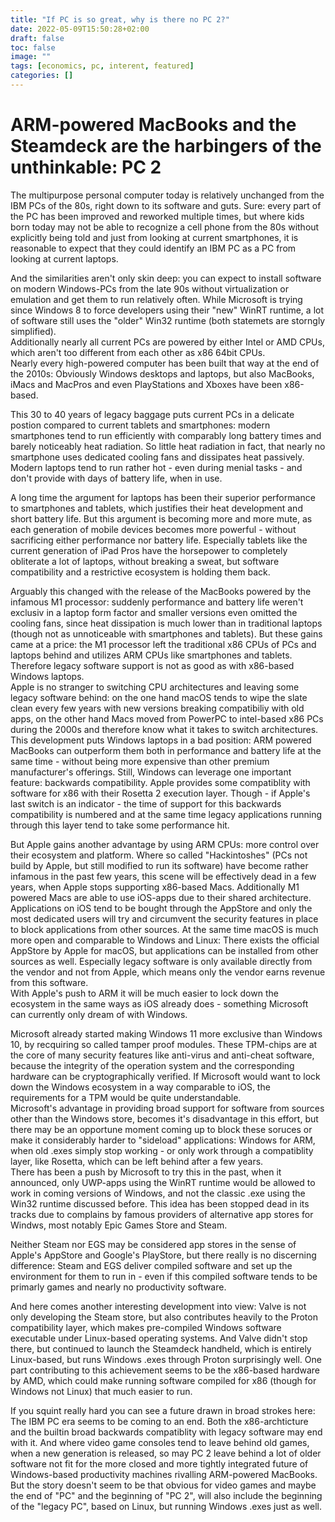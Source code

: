 ```yaml
---
title: "If PC is so great, why is there no PC 2?"
date: 2022-05-09T15:50:28+02:00
draft: false
toc: false
image: ""
tags: [economics, pc, interent, featured]
categories: []
---
```


# ARM-powered MacBooks and the Steamdeck are the harbingers of the unthinkable: PC 2
<!--more-->
The multipurpose personal computer today is relatively unchanged from the IBM PCs of the 80s, right down to its software and guts. Sure: every part of the PC has been improved and reworked multiple times, but where kids born today may not be able to recognize a cell phone from the 80s without explicitly being told and just from looking at current smartphones, it is reasonable to expect that they could identify an IBM PC as a PC from looking at current laptops.

And the similarities aren't only skin deep: you can expect to install software on modern Windows-PCs from the late 90s without virtualization or emulation and get them to run relatively often. While Microsoft is trying since Windows 8 to force developers using their "new" WinRT runtime, a lot of software still uses the "older" Win32 runtime (both statemets are storngly simplified).<br />
Additionally nearly all current PCs are powered by either Intel or AMD CPUs, which aren't too different from each other as x86 64bit CPUs.<br />
Nearly every high-powered computer has been built that way at the end of the 2010s: Obviously Windows desktops and laptops, but also MacBooks, iMacs and MacPros and even PlayStations and Xboxes have been x86-based.

This 30 to 40 years of legacy baggage puts current PCs in a delicate postion compared to current tablets and smartphones: modern smartphones tend to run efficiently with comparably long battery times and barely noticeably heat radiation. So little heat radiation in fact, that nearly no smartphone uses dedicated cooling fans and dissipates heat passively. Modern laptops tend to run rather hot - even during menial tasks - and don't provide with days of battery life, when in use.

A long time the argument for laptops has been their superior performance to smartphones and tablets, which justifies their heat development and short battery life. But this argument is becoming more and more mute, as each generation of mobile devices becomes more powerful - without sacrificing either performance nor battery life. Especially tablets like the current generation of iPad Pros have the horsepower to completely obliterate a lot of laptops, without breaking a sweat, but software compatibility and a restrictive ecosystem is holding them back.

Arguably this changed with the release of the MacBooks powered by the infamous M1 processor: suddenly performance and battery life weren't exclusiv in a laptop form factor and smaller versions even omitted the cooling fans, since heat dissipation is much lower than in traditional laptops (though not as unnoticeable with smartphones and tablets). But these gains came at a price: the M1 processor left the traditional x86 CPUs of PCs and laptops behind and utilizes ARM CPUs like smartphones and tablets. Therefore legacy software support is not as good as with x86-based Windows laptops.<br />
Apple is no stranger to switching CPU architectures and leaving some legacy software behind: on the one hand macOS tends to wipe the slate clean every few years with new versions breaking compatibiliy with old apps, on the other hand Macs moved from PowerPC to intel-based x86 PCs during the 2000s and therefore know what it takes to switch architectures.<br />
This development puts Windows laptops in a bad position: ARM powered MacBooks can outperform them both in performance and battery life at the same time - without being more expensive than other premium manufacturer's offerings.
Still, Windows can leverage one important feature: backwards compatibility. Apple provides some compatiblity with software for x86 with their Rosetta 2 execution layer. Though - if Apple's last switch is an indicator - the time of support for this backwards compatibility is numbered and at the same time legacy applications running through this layer tend to take some performance hit.

But Apple gains another advantage by using ARM CPUs: more control over their ecosystem and platform. Where so called "Hackintoshes" (PCs not build by Apple, but still modified to run its software) have become rather infamous in the past few years, this scene will be effectively dead in a few years, when Apple stops supporting x86-based Macs. Additionally M1 powered Macs are able to use iOS-apps due to their shared architecture. Applications on iOS tend to be bought through the AppStore and only the most dedicated users will try and circumvent the security features in place to block applications from other sources. At the same time macOS is much more open and comparable to Windows and Linux: There exists the official AppStore by Apple for macOS, but applications can be installed from other sources as well. Especially legacy software is only available directly from the vendor and not from Apple, which means only the vendor earns revenue from this software.<br />
With Apple's push to ARM it will be much easier to lock down the ecosystem in the same ways as iOS already does - something Microsoft can currently only dream of with Windows.

Microsoft already started making Windows 11 more exclusive than Windows 10, by recquiring so called tamper proof modules. These TPM-chips are at the core of many security features like anti-virus and anti-cheat software, because the integrity of the operation system and the corresponding hardware can be cryptographically verified. If Microsoft would want to lock down the Windows ecosystem in a way comparable to iOS, the requirements for a TPM would be quite understandable.<br />
Microsoft's advantage in providing broad support for software from sources other than the Windows store, becomes it's disadvantage in this effort, but there may be an opportune moment coming up to block these soruces or make it considerably harder to "sideload" applications: Windows for ARM, when old .exes simply stop working - or only work through a compatiblity layer, like Rosetta, which can be left behind after a few years.<br />
There has been a push by Microsoft to try this in the past, when it announced, only UWP-apps using the WinRT runtime would be allowed to work in coming versions of Windows, and not the classic .exe using the Win32 runtime discussed before. This idea has been stopped dead in its tracks due to complains by famous providers of alternative app stores for Windws, most notably Epic Games Store and Steam.

Neither Steam nor EGS may be considered app stores in the sense of Apple's AppStore and Google's PlayStore, but there really is no discerning difference: Steam and EGS deliver compiled software and set up the environment for them to run in - even if this compiled software tends to be primarly games and nearly no productivity software.

And here comes another interesting development into view: Valve is not only developing the Steam store, but also contributes heavily to the Proton compatibility layer, which makes pre-compiled Windows software executable under Linux-based operating systems. And Valve didn't stop there, but continued to launch the Steamdeck handheld, which is entirely Linux-based, but runs Windows .exes through Proton surprisingly well. One part contributing to this achievement seems to be the x86-based hardware by AMD, which could make running software compiled for x86 (though for Windows not Linux) that much easier to run.

If you squint really hard you can see a future drawn in broad strokes here: The IBM PC era seems to be coming to an end. Both the x86-archticture and the builtin broad backwards compatiblity with legacy software may end with it. And where video game consoles tend to leave behind old games, when a new generation is released, so may PC 2 leave behind a lot of older software not fit for the more closed and more tightly integrated future of Windows-based productivity machines rivalling ARM-powered MacBooks.<br />
But the story doesn't seem to be that obvious for video games and maybe the end of "PC" and the beginning of "PC 2", will also include the beginning of the "legacy PC", based on Linux, but running Windows .exes just as well.